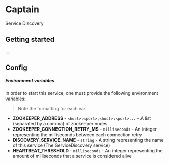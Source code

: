 # Captain
Service Discovery
 
## Getting started

....
 
## Config

##### Environment variables
In order to start this service, one must provide the following environment variables:
> Note the formatting for each var
* **ZOOKEEPER_ADDRESS** - `<host>:<port>,<host>:<port>...` - A list (separated by a comma) of zookeeper nodes
* **ZOOKEEPER_CONNECTION_RETRY_MS** - `milliseconds` - An integer representing the milliseconds between each connection retry
* **DISCOVERY_SERVICE_NAME** - `string` - A string representing the name of this service (The ServiceDiscovery service)
* **HEARTBEAT_THRESHOLD** - `milliseconds` - An integer representing the amount of milliseconds that a service is considered alive
